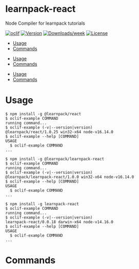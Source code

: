 learnpack-react
================

Node Compiler for learnpack tutorials

[![oclif](https://img.shields.io/badge/cli-oclif-brightgreen.svg)](https://oclif.io)
[![Version](https://img.shields.io/npm/v/learnpack-react.svg)](https://npmjs.org/package/learnpack-react)
[![Downloads/week](https://img.shields.io/npm/dw/learnpack-react.svg)](https://npmjs.org/package/learnpack-react)
[![License](https://img.shields.io/npm/l/learnpack-react.svg)](https://github.com/learnpack/node-compiler/blob/master/package.json)

<!-- toc -->
* [Usage](#usage)
* [Commands](#commands)
<!-- tocstop -->
* [Usage](#usage)
* [Commands](#commands)
<!-- tocstop -->
* [Usage](#usage)
* [Commands](#commands)
<!-- tocstop -->
# Usage
<!-- usage -->
```sh-session
$ npm install -g @learnpack/react
$ oclif-example COMMAND
running command...
$ oclif-example (-v|--version|version)
@learnpack/react/1.0.25 win32-x64 node-v16.14.0
$ oclif-example --help [COMMAND]
USAGE
  $ oclif-example COMMAND
...
```
<!-- usagestop -->
```sh-session
$ npm install -g @learnpack/learnpack-react
$ oclif-example COMMAND
running command...
$ oclif-example (-v|--version|version)
@learnpack/learnpack-react/1.0.0 win32-x64 node-v16.14.0
$ oclif-example --help [COMMAND]
USAGE
  $ oclif-example COMMAND
...
```
<!-- usagestop -->
```sh-session
$ npm install -g learnpack-react
$ oclif-example COMMAND
running command...
$ oclif-example (-v|--version|version)
learnpack-react/0.0.18 darwin-x64 node-v14.16.0
$ oclif-example --help [COMMAND]
USAGE
  $ oclif-example COMMAND
...
```
<!-- usagestop -->
# Commands
<!-- commands -->

<!-- commandsstop -->

<!-- commandsstop -->

<!-- commandsstop -->
